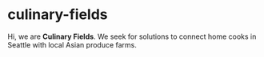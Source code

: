 # culinary-fields

Hi, we are __Culinary Fields__. We seek for solutions to connect home cooks in Seattle with local Asian produce farms.
